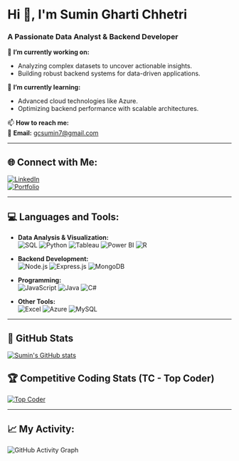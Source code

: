 # Hi 👋, I'm Sumin Gharti Chhetri  
### A Passionate Data Analyst & Backend Developer  

🔭 **I’m currently working on:**  
- Analyzing complex datasets to uncover actionable insights.  
- Building robust backend systems for data-driven applications.  

🌱 **I’m currently learning:**  
- Advanced cloud technologies like Azure.  
- Optimizing backend performance with scalable architectures.  

📫 **How to reach me:**  
📧 **Email:** gcsumin7@gmail.com  

---

## 🌐 Connect with Me:  

[![LinkedIn](https://img.shields.io/badge/LinkedIn-0077B5?style=for-the-badge&logo=linkedin&logoColor=white)](https://www.linkedin.com/in/sumin-gharti-chhetri-4a88302b2/)  
[![Portfolio](https://img.shields.io/badge/Portfolio-000?style=for-the-badge&logo=About.me&logoColor=white)](https://github.com/SuminChhetri)  

---

## 💻 Languages and Tools:  

- **Data Analysis & Visualization:**  
  ![SQL](https://img.shields.io/badge/SQL-336791?style=for-the-badge&logo=postgresql&logoColor=white)  ![Python](https://img.shields.io/badge/Python-3776AB?style=for-the-badge&logo=python&logoColor=white)  ![Tableau](https://img.shields.io/badge/Tableau-E97627?style=for-the-badge&logo=Tableau&logoColor=white)  ![Power BI](https://img.shields.io/badge/Power_BI-F2C811?style=for-the-badge&logo=Power%20BI&logoColor=white)  ![R](https://img.shields.io/badge/R-276DC3?style=for-the-badge&logo=R&logoColor=white)  

- **Backend Development:**  
  ![Node.js](https://img.shields.io/badge/Node.js-43853D?style=for-the-badge&logo=Node.js&logoColor=white)  ![Express.js](https://img.shields.io/badge/Express.js-404D59?style=for-the-badge) ![MongoDB](https://img.shields.io/badge/MongoDB-4EA94B?style=for-the-badge&logo=MongoDB&logoColor=white)  

- **Programming:**  
  ![JavaScript](https://img.shields.io/badge/JavaScript-F7DF1E?style=for-the-badge&logo=JavaScript&logoColor=black) ![Java](https://img.shields.io/badge/Java-ED8B00?style=for-the-badge&logo=java&logoColor=white) ![C#](https://img.shields.io/badge/C%23-239120?style=for-the-badge&logo=C-Sharp&logoColor=white)  

- **Other Tools:**  
  ![Excel](https://img.shields.io/badge/Excel-217346?style=for-the-badge&logo=Microsoft%20Excel&logoColor=white) ![Azure](https://img.shields.io/badge/Azure-0089D6?style=for-the-badge&logo=Microsoft-Azure&logoColor=white) ![MySQL](https://img.shields.io/badge/MySQL-4479A1?style=for-the-badge&logo=MySQL&logoColor=white)  

---
## 🚀 GitHub Stats

[![Sumin's GitHub stats](https://github-readme-stats.vercel.app/api?username=SuminChhetri&show_icons=true&theme=radical)](https://github.com/SuminChhetri)

## 🏆 Competitive Coding Stats (TC - Top Coder)

[![Top Coder](https://img.shields.io/badge/Top_Coder-Active-brightgreen?style=for-the-badge&logo=topcoder&logoColor=white)](https://www.topcoder.com/members/SuminChhetri)

---

## 📈 My Activity:

![GitHub Activity Graph](https://activity-graph.herokuapp.com/graph?username=SuminChhetri&theme=xcode)
				
				

